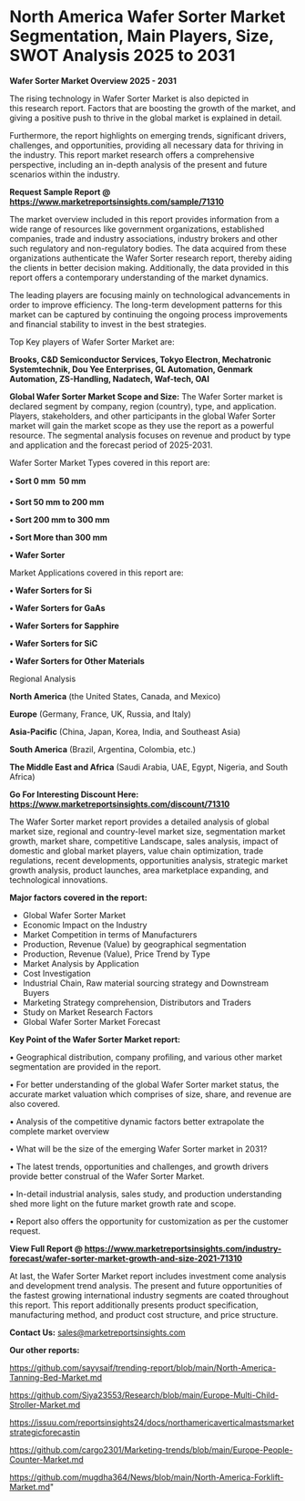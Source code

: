 # North America Wafer Sorter Market Segmentation, Main Players, Size, SWOT Analysis 2025 to 2031

<Strong> Wafer Sorter Market Overview 2025 - 2031</strong>

The rising technology in Wafer Sorter Market is also depicted in this research report. Factors that are boosting the growth of the market, and giving a positive push to thrive in the global market is explained in detail.

Furthermore, the report highlights on emerging trends, significant drivers, challenges, and opportunities, providing all necessary data for thriving in the industry. This report market research offers a comprehensive perspective, including an in-depth analysis of the present and future scenarios within the industry.

<strong>Request Sample Report @ <a href=https://www.marketreportsinsights.com/sample/71310>https://www.marketreportsinsights.com/sample/71310</a></strong>

The market overview included in this report provides information from a wide range of resources like government organizations, established companies, trade and industry associations, industry brokers and other such regulatory and non-regulatory bodies. The data acquired from these organizations authenticate the Wafer Sorter research report, thereby aiding the clients in better decision making. Additionally, the data provided in this report offers a contemporary understanding of the market dynamics.

The leading players are focusing mainly on technological advancements in order to improve efficiency. The long-term development patterns for this market can be captured by continuing the ongoing process improvements and financial stability to invest in the best strategies.

Top Key players of Wafer Sorter Market are:

<strong>Brooks, C&D Semiconductor Services, Tokyo Electron, Mechatronic Systemtechnik, Dou Yee Enterprises, GL Automation, Genmark Automation, ZS-Handling, Nadatech, Waf-tech, OAI</strong>

<strong><b>Global Wafer Sorter Market Scope and Size:</b></strong>
The Wafer Sorter market is declared segment by company, region (country), type, and application. Players, stakeholders, and other participants in the global Wafer Sorter market will gain the market scope as they use the report as a powerful resource. The segmental analysis focuses on revenue and product by type and application and the forecast period of 2025-2031.

Wafer Sorter Market Types covered in this report are:

<strong>• Sort 0 mm  50 mm

• Sort 50 mm to 200 mm

• Sort 200 mm to 300 mm

• Sort More than 300 mm

• Wafer Sorter</strong>

Market Applications covered in this report are:

<strong>• Wafer Sorters for Si

• Wafer Sorters for GaAs

• Wafer Sorters for Sapphire

• Wafer Sorters for SiC

• Wafer Sorters for Other Materials</strong> 

Regional Analysis

<strong>North America</strong> (the United States, Canada, and Mexico)

<strong>Europe</strong> (Germany, France, UK, Russia, and Italy)

<strong>Asia-Pacific</strong> (China, Japan, Korea, India, and Southeast Asia)

<strong>South America</strong> (Brazil, Argentina, Colombia, etc.)

<strong>The Middle East and Africa</strong> (Saudi Arabia, UAE, Egypt, Nigeria, and South Africa)

<strong>Go For Interesting Discount Here: <a href=https://www.marketreportsinsights.com/discount/71310>https://www.marketreportsinsights.com/discount/71310</a></strong>

The Wafer Sorter market report provides a detailed analysis of global market size, regional and country-level market size, segmentation market growth, market share, competitive Landscape, sales analysis, impact of domestic and global market players, value chain optimization, trade regulations, recent developments, opportunities analysis, strategic market growth analysis, product launches, area marketplace expanding, and technological innovations.

<strong><b>Major factors covered in the report:</b></strong>
<ul>
  <li>Global Wafer Sorter Market </li>
  <li>Economic Impact on the Industry</li>
  <li>Market Competition in terms of Manufacturers</li>
  <li>Production, Revenue (Value) by geographical segmentation</li>
  <li>Production, Revenue (Value), Price Trend by Type</li>
  <li>Market Analysis by Application</li>
  <li>Cost Investigation</li>
  <li>Industrial Chain, Raw material sourcing strategy and Downstream Buyers</li>
  <li>Marketing Strategy comprehension, Distributors and Traders</li>
  <li>Study on Market Research Factors</li>
  <li>Global Wafer Sorter Market Forecast</li>
</ul>

<strong><b>Key Point of the Wafer Sorter Market report:</b></strong>

• Geographical distribution, company profiling, and various other market segmentation are provided in the report.

• For better understanding of the global Wafer Sorter market status, the accurate market valuation which comprises of size, share, and revenue are also covered.

• Analysis of the competitive dynamic factors better extrapolate the complete market overview

• What will be the size of the emerging Wafer Sorter market in 2031?

• The latest trends, opportunities and challenges, and growth drivers provide better construal of the Wafer Sorter Market.

• In-detail industrial analysis, sales study, and production understanding shed more light on the future market growth rate and scope.

• Report also offers the opportunity for customization as per the customer request.

<strong><b>View Full Report @ <a href=https://www.marketreportsinsights.com/industry-forecast/wafer-sorter-market-growth-and-size-2021-71310>https://www.marketreportsinsights.com/industry-forecast/wafer-sorter-market-growth-and-size-2021-71310</a></b></strong>


At last, the Wafer Sorter Market report includes investment come analysis and development trend analysis. The present and future opportunities of the fastest growing international industry segments are coated throughout this report. This report additionally presents product specification, manufacturing method, and product cost structure, and price structure.

<strong>Contact Us:</strong>
sales@marketreportsinsights.com

<strong>Our other reports:</strong>

<a href=https://github.com/sayysaif/trending-report/blob/main/North-America-Tanning-Bed-Market.md>https://github.com/sayysaif/trending-report/blob/main/North-America-Tanning-Bed-Market.md</a>

<a href=https://github.com/Siya23553/Research/blob/main/Europe-Multi-Child-Stroller-Market.md>https://github.com/Siya23553/Research/blob/main/Europe-Multi-Child-Stroller-Market.md</a>

<a href=https://issuu.com/reportsinsights24/docs/northamericaverticalmastsmarketstrategicforecastin>https://issuu.com/reportsinsights24/docs/northamericaverticalmastsmarketstrategicforecastin</a>

<a href=https://github.com/cargo2301/Marketing-trends/blob/main/Europe-People-Counter-Market.md>https://github.com/cargo2301/Marketing-trends/blob/main/Europe-People-Counter-Market.md</a>

<a href=https://github.com/mugdha364/News/blob/main/North-America-Forklift-Market.md>https://github.com/mugdha364/News/blob/main/North-America-Forklift-Market.md</a>"
